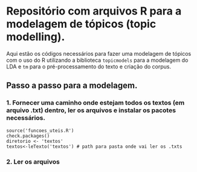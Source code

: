 # Repositório com arquivos R para a modelagem de tópicos (topic modelling).

Aqui estão os códigos necessários para fazer uma modelagem de tópicos com o uso do R utilizando a biblioteca ``topicmodels`` para a modelagem do LDA e ``tm`` para o pré-processamento do texto e criação do corpus.

## Passo a passo para a modelagem.

### 1. Fornecer uma caminho onde estejam todos os textos (em arquivo .txt) dentro, ler os arquivos e instalar os pacotes necessários.
```
source('funcoes_uteis.R')
check.packages()
diretorio <- 'textos' 
textos<-leTexto('textos') # path para pasta onde vai ler os .txts
```

 ### 2. Ler os arquivos
 ```
 
 ```
